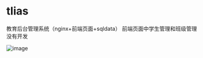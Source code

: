 # tlias
教育后台管理系统（nginx+前端页面+sqldata）
前端页面中学生管理和班级管理没有开发


![image](https://github.com/Allengan/tlias/assets/33629372/22549c8b-f637-4e01-94a1-cb39567637c7)


